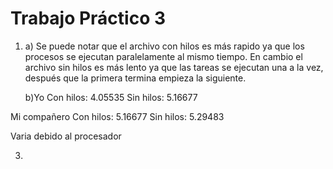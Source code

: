 # Trabajo Práctico 3

1. 
    a) Se puede notar que el archivo con hilos es más rapido ya que los procesos se ejecutan paralelamente al mismo tiempo. En cambio el archivo sin hilos es más lento ya que las tareas se ejecutan una a la vez, después que la primera termina empieza la siguiente.

    b)Yo
        Con hilos: 4.05535
        Sin hilos: 5.16677

  Mi compañero
    Con hilos: 5.16677
    Sin hilos: 5.29483

  Varia debido al procesador

3.
  

